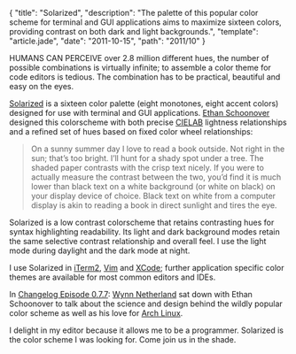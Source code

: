 {
  "title": "Solarized",
  "description": "The palette of this popular color scheme for terminal and GUI applications aims to maximize sixteen colors, providing contrast on both dark and light backgrounds.",
  "template": "article.jade",
  "date": "2011-10-15",
  "path": "2011/10"
}

HUMANS CAN PERCEIVE over 2.8 million different hues, the number of possible combinations is virtually infinite; to assemble a color theme for code editors is tedious. The combination has to be practical, beautiful and easy on the eyes.

[Solarized](http://ethanschoonover.com/solarized) is a sixteen color palette (eight monotones, eight accent colors) designed for use with terminal and GUI applications. [Ethan Schoonover](http://ethanschoonover.com/) designed this colorscheme with both precise [CIELAB](http://en.wikipedia.org/wiki/Lab_color_space) lightness relationships and a refined set of hues based on fixed color wheel relationships:

> On a sunny summer day I love to read a book outside. Not right in the sun; that’s too bright. I’ll hunt for a shady spot under a tree. The shaded paper contrasts with the crisp text nicely. If you were to actually measure the contrast between the two, you’d find it is much lower than black text on a white background (or white on black) on your display device of choice. Black text on white from a computer display is akin to reading a book in direct sunlight and tires the eye.

Solarized is a low contrast colorscheme that retains contrasting hues for syntax highlighting readability. Its light and dark background modes retain the same selective contrast relationship and overall feel. I use the light mode during daylight and the dark mode at night.

I use Solarized in [iTerm2](http://www.iterm2.com/), [Vim](http://www.vim.org/) and [XCode](https://developer.apple.com/xcode/); further application specific color themes are available for most common editors and IDEs.

In [Changelog Episode 0.7.7](http://thechangelog.com/post/20168759748/episode-0-7-7-solarized-and-linux-on-the-desktop-with-et): [Wynn Netherland](http://wynnnetherland.com/) sat down with Ethan Schoonover to talk about the science and design behind the wildly popular color scheme as well as his love for [Arch Linux](http://www.archlinux.org/).

I delight in my editor because it allows me to be a programmer. Solarized is the color scheme I was looking for. Come join us in the shade.
